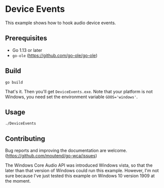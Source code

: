 # Device Events

This example shows how to hook audio device events.

## Prerequisites

- Go 1.13 or later
- `go-ole` (https://github.com/go-ole/go-ole)

## Build

```console
go build
```

That's it. Then you'll get `DeviceEvents.exe`. Note that your platform is not Windows, you need set the environment variable `GOOS='windows'`.

## Usage

```console
./DeviceEvents
```

## Contributing

Bug reports and improving the documentation are welcome. (https://github.com/moutend/go-wca/issues)

The Windows Core Audio API was introduced Windows vista, so that the later than that version of Windows could run this example. However, I'm not sure because I've just tested this example on Windows 10 version 1909 at the moment.
